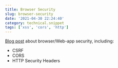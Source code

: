 ```yaml
---
title: Browser Security
slug: browser-security
date: '2021-04-30 22:24:40'
category: technical.snippet
tags: ['xss', 'cors', 'http']
---
```


[Blog post](https://blog.vnaik.com/posts/web-attacks.html) about browser/Web-app security, including:

- CSRF
- CORS
- HTTP Security Headers

